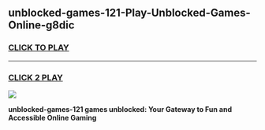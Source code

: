 
## unblocked-games-121-Play-Unblocked-Games-Online-g8dic
<h3>
<a href="https://premium76.site?title=unblocked-games-121&ref=24A">CLICK TO PLAY</a></h3>
<hr>

<h3>
<a href="https://premium76.site?title=unblocked-games-121&ref=24A">CLICK 2 PLAY</a>
  
</h3>

<a href="https://premium76.site?title=unblocked-games-121&ref=24A"><img src="https://clearcache.store/games.png"></a>


**unblocked-games-121 games unblocked: Your Gateway to Fun and Accessible Online Gaming**
